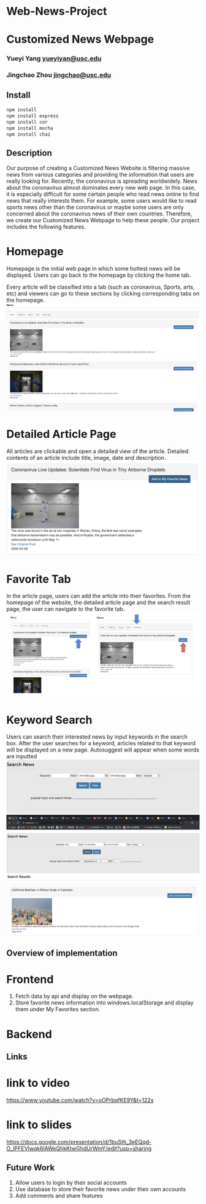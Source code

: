 # Web-News-Project
# Customized News Webpage
### Yueyi Yang  yueyiyan@usc.edu
### Jingchao Zhou jingchao@usc.edu

## Install
```
npm install 
npm install express
npm install cor
npm install mocha
npm install chai
```
## Description
Our purpose of creating a Customized News Website is filtering massive news from various categories and providing the information that users are really looking for. Recently, the coronavirus is spreading worldwidely. News about the coronavirus almost dominates every new web page. In this case, it is especially difficult for some certain people who read news online to find news that really interests them. For example, some users would like to read sports news other than the coronavirus or maybe some users are only concerned about the coronavirus news of their own countries. Therefore, we create our Customized News Webpage to help these people. Our project includes the following features.

# Homepage
Homepage is the initial web page in which some hottest news will be displayed. Users can go back to the homepage by clicking the home tab.

Every article will be classified into a tab (such as coronavirus, Sports, arts, etc) and viewers can go to these sections by clicking corresponding tabs on the homepage.
![image](https://github.com/JingchaoZhou/Web-News-Project/blob/master/Screen%20Shot%202020-04-29%20at%201.48.50%20AM.png)

# Detailed Article Page
All articles are clickable and open a detailed view of the article. Detailed contents of an article include title, image, date and description.
![image](https://github.com/JingchaoZhou/Web-News-Project/blob/master/Screen%20Shot%202020-04-29%20at%201.58.52%20AM.png)

# Favorite Tab
In the article page, users can add the article into their favorites. From the homepage of the website, the detailed article page and the search result page, the user can navigate to the favorite tab.
![image](https://github.com/JingchaoZhou/Web-News-Project/blob/master/Screen%20Shot%202020-04-29%20at%202.25.52%20PM.png)

# Keyword Search
Users can search their interested news by input keywords in the search box. After the user searches for a keyword, articles related to that keyword will be displayed on a new page.
Autosuggest will appear when some words are inputted
![image](https://github.com/JingchaoZhou/Web-News-Project/blob/master/Screen%20Shot%202020-04-28%20at%201.23.13%20PM.png)
![image](https://github.com/JingchaoZhou/Web-News-Project/blob/master/Screen%20Shot%202020-04-28%20at%201.26.18%20PM.png)

## Overview of implementation
# Frontend
1. Fetch data by api and display on the webpage.
2. Store favorite news information into windows.localStorage and display them under My Favorites section.

# Backend


## Links
# link to video
https://www.youtube.com/watch?v=oOPrbqfKE9Y&t=122s

# link to slides
https://docs.google.com/presentation/d/1buSth_3eEQqd-O_IPFEVIwqk6lAWeQhkKtwGhdUrWmY/edit?usp=sharing

## Future Work
1. Allow users to login by their social accounts
2. Use database to store their favorite news under their own accounts
3. Add comments and share features


